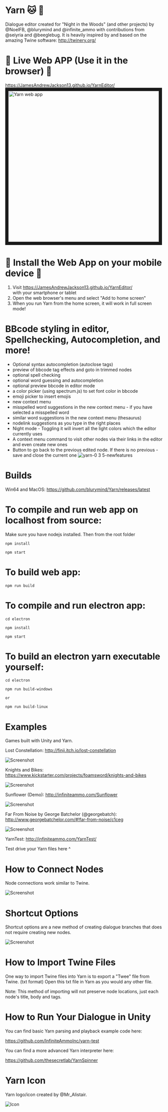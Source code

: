 # Yarn 🐱 🧺

Dialogue editor created for "Night in the Woods" (and other projects) by @NoelFB, @blurymind and @infinite_ammo with contributions from @seiyria and @beeglebug. It is heavily inspired by and based on the amazing Twine software: http://twinery.org/

# 🧶 Live Web APP (Use it in the browser) 🧶
<a href="https://JamesAndrewJackson13.github.io/YarnEditor/">https://JamesAndrewJackson13.github.io/YarnEditor/</a>
<br/>
<a href="https://JamesAndrewJackson13.github.io/YarnEditor/
" target="_blank"><img src="https://raw.githubusercontent.com/JamesAndrewJackson13/YarnEditor/master/doc/yarnWebApp.png" 
alt="Yarn web app"  height="480" border="10" /></a>

# 📲 Install the Web App on your mobile device 🧶
1. Visit <a href="https://JamesAndrewJackson13.github.io/YarnEditor/">https://JamesAndrewJackson13.github.io/YarnEditor/</a>
<br/> with your smartphone or tablet
2. Open the web browser's menu and select "Add to home screen" 
3. When you run Yarn from the home screen, it will work in full screen mode!

# BBcode styling in editor, Spellchecking, Autocompletion, and more!
- Optional syntax autocompletion (autoclose tags)
- preview of bbcode tag effects and goto in trimmed nodes
- optional spell checking
- optional word guessing and autocompletion
- optional preview bbcode in editor mode
- a color picker (using spectrum.js) to set font color in bbcode
- emoji picker to insert emojis
- new context menu
- misspelled word suggestions in the new context menu - if you have selected a misspelled word
- similar word suggestions in the new context menu (thesaurus)
- nodelink suggestions as you type in the right places
- Night mode - Toggling it will invert all the light colors which the editor currently uses
- A context menu command to visit other nodes via their links in the editor and even create new ones
- Button to go back to the previous edited node. If there is no previous - save and close the current one
![yarn-0 3 5-newfeatures](https://user-images.githubusercontent.com/6495061/50045609-b646e900-008d-11e9-9f17-2ac6b01908f6.gif)

# Builds

Win64 and MacOS: https://github.com/blurymind/Yarn/releases/latest

# To compile and run web app on localhost from source:
Make sure you have nodejs installed. Then from the root folder
```
npm install

npm start
```
# To build web app:
```
npm run build

```
# To compile and run electron app:
```
cd electron

npm install

npm start
```

# To build an electron yarn executable yourself:
```
cd electron

npm run build-windows

or

npm run build-linux
```

# Examples

Games built with Unity and Yarn.

Lost Constellation: http://finji.itch.io/lost-constellation

![Screenshot](http://infiniteammo.com/Yarn/lost-constellation.jpg)

Knights and Bikes: https://www.kickstarter.com/projects/foamsword/knights-and-bikes

![Screenshot](http://infiniteammo.com/Yarn/knights-and-bikes.jpg)

Sunflower (Demo): http://infiniteammo.com/Sunflower

![Screenshot](http://infiniteammo.com/Yarn/sunflower.jpg)

Far From Noise by George Batchelor (@georgebatch): http://www.georgebatchelor.com/#!far-from-noise/c1ceg

![Screenshot](http://infiniteammo.com/Yarn/far-from-noise.png)

YarnTest: http://infiniteammo.com/YarnTest/

Test drive your Yarn files here ^

# How to Connect Nodes

Node connections work similar to Twine.

![Screenshot](http://infiniteammo.com/Yarn/node-connections.jpg)

# Shortcut Options

Shortcut options are a new method of creating dialogue branches that does not require creating new nodes.

![Screenshot](http://infiniteammo.com/Yarn/shortcut-options.jpg)

# How to Import Twine Files

One way to import Twine files into Yarn is to export a "Twee" file from Twine. (txt format) Open this txt file in Yarn as you would any other file.

Note: This method of importing will not preserve node locations, just each node's title, body and tags.

# How to Run Your Dialogue in Unity

You can find basic Yarn parsing and playback example code here:

https://github.com/InfiniteAmmoInc/yarn-test

You can find a more advanced Yarn interpreter here: 

https://github.com/thesecretlab/YarnSpinner

# Yarn Icon

Yarn logo/icon created by @Mr_Alistair.

![Icon](http://infiniteammo.com/Yarn/yarn-icon.png)
